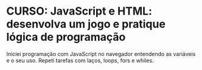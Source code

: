 # CURSO: JavaScript e HTML: desenvolva um jogo e pratique lógica de programação
Iniciei programação com JavaScript no navegador entendendo as variáveis e o seu uso. Repeti tarefas com laços, loops, fors e whiles.
